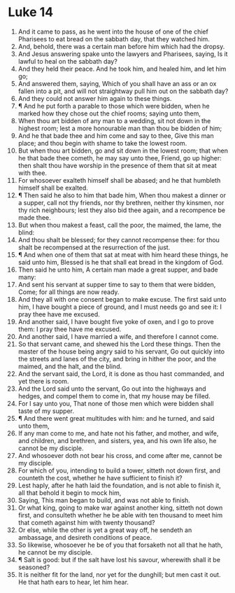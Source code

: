 ﻿# Luke 14
1. And it came to pass, as he went into the house of one of the chief Pharisees to eat bread on the sabbath day, that they watched him. 
2. And, behold, there was a certain man before him which had the dropsy. 
3. And Jesus answering spake unto the lawyers and Pharisees, saying, Is it lawful to heal on the sabbath day? 
4. And they held their peace. And he took him, and healed him, and let him go; 
5. And answered them, saying, Which of you shall have an ass or an ox fallen into a pit, and will not straightway pull him out on the sabbath day? 
6. And they could not answer him again to these things. 
7. ¶ And he put forth a parable to those which were bidden, when he marked how they chose out the chief rooms; saying unto them, 
8. When thou art bidden of any man to a wedding, sit not down in the highest room; lest a more honourable man than thou be bidden of him; 
9. And he that bade thee and him come and say to thee, Give this man place; and thou begin with shame to take the lowest room. 
10. But when thou art bidden, go and sit down in the lowest room; that when he that bade thee cometh, he may say unto thee, Friend, go up higher: then shalt thou have worship in the presence of them that sit at meat with thee. 
11. For whosoever exalteth himself shall be abased; and he that humbleth himself shall be exalted. 
12. ¶ Then said he also to him that bade him, When thou makest a dinner or a supper, call not thy friends, nor thy brethren, neither thy kinsmen, nor thy rich neighbours; lest they also bid thee again, and a recompence be made thee. 
13. But when thou makest a feast, call the poor, the maimed, the lame, the blind: 
14. And thou shalt be blessed; for they cannot recompense thee: for thou shalt be recompensed at the resurrection of the just. 
15. ¶ And when one of them that sat at meat with him heard these things, he said unto him, Blessed is he that shall eat bread in the kingdom of God. 
16. Then said he unto him, A certain man made a great supper, and bade many: 
17. And sent his servant at supper time to say to them that were bidden, Come; for all things are now ready. 
18. And they all with one consent began to make excuse. The first said unto him, I have bought a piece of ground, and I must needs go and see it: I pray thee have me excused. 
19. And another said, I have bought five yoke of oxen, and I go to prove them: I pray thee have me excused. 
20. And another said, I have married a wife, and therefore I cannot come. 
21. So that servant came, and shewed his the Lord these things. Then the master of the house being angry said to his servant, Go out quickly into the streets and lanes of the city, and bring in hither the poor, and the maimed, and the halt, and the blind. 
22. And the servant said, the Lord, it is done as thou hast commanded, and yet there is room. 
23. And the Lord said unto the servant, Go out into the highways and hedges, and compel them to come in, that my house may be filled. 
24. For I say unto you, That none of those men which were bidden shall taste of my supper. 
25. ¶ And there went great multitudes with him: and he turned, and said unto them, 
26. If any man come to me, and hate not his father, and mother, and wife, and children, and brethren, and sisters, yea, and his own life also, he cannot be my disciple. 
27. And whosoever doth not bear his cross, and come after me, cannot be my disciple. 
28. For which of you, intending to build a tower, sitteth not down first, and counteth the cost, whether he have sufficient to finish it? 
29. Lest haply, after he hath laid the foundation, and is not able to finish it, all that behold it begin to mock him, 
30. Saying, This man began to build, and was not able to finish. 
31. Or what king, going to make war against another king, sitteth not down first, and consulteth whether he be able with ten thousand to meet him that cometh against him with twenty thousand? 
32. Or else, while the other is yet a great way off, he sendeth an ambassage, and desireth conditions of peace. 
33. So likewise, whosoever he be of you that forsaketh not all that he hath, he cannot be my disciple. 
34. ¶ Salt is good: but if the salt have lost his savour, wherewith shall it be seasoned? 
35. It is neither fit for the land, nor yet for the dunghill; but men cast it out. He that hath ears to hear, let him hear. 
